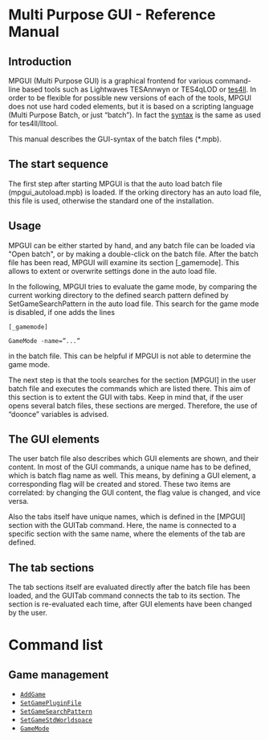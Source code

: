# Multi Purpose GUI - Reference Manual

## Introduction

MPGUI (Multi Purpose GUI) is a graphical frontend for various command-line based tools such as Lightwaves TESAnnwyn or TES4qLOD or [tes4ll](https://github.com/Gruftikus/tes4ll). 
In order to be flexible for possible new versions of each of the tools, MPGUI does not use hard coded elements, 
but it is based on a scripting language (Multi Purpose Batch, or just “batch”). In fact the [syntax](https://github.com/Gruftikus/lltool/wiki/Batch-Syntax) is the same as used for tes4ll/lltool.

This manual describes the GUI-syntax of the batch files (*.mpb).

## The start sequence

The first step after starting MPGUI is that the auto load batch file (mpgui_autoload.mpb) is loaded. If the  orking directory has an auto load file, this file is used, otherwise the standard one of the installation.

## Usage

MPGUI can be either started by hand, and any batch file can be loaded via "Open batch", or by making a double-click on the batch file. After the batch file has been read, MPGUI will examine its section [\_gamemode]. This allows to extent or overwrite settings done in the auto load file.

In the following, MPGUI tries to evaluate the game mode, by comparing the current working directory to the defined search pattern defined by SetGameSearchPattern in the auto load file. This search for the game mode is disabled, if one adds the lines

`[_gamemode]`

`GameMode -name=”...”`

in the batch file. This can be helpful if MPGUI is not able to determine the game mode.

The next step is that the tools searches for the section [MPGUI] in the user batch file and executes the commands which are listed there. This aim of this section is to extent the GUI with tabs. Keep in mind that, if the user opens several batch files, these sections are merged. Therefore, the use of “doonce” variables is advised.

## The GUI elements

The user batch file also describes which GUI elements are shown, and their content. In most of the GUI commands, a unique name has to be defined, which is batch flag name as well. This means, by defining a GUI element, a corresponding flag will be created and stored. These two items are correlated: by changing the GUI content, the flag value is changed, and vice versa.

Also the tabs itself have unique names, which is defined in the [MPGUI] section with the GUITab command. Here, the name is connected to a specific section with the same name, where the elements of the tab are defined.

## The tab sections

The tab sections itself are evaluated directly after the batch file has been loaded, and the GUITab command connects the tab to its section. The section is re-evaluated each time, after GUI elements have been changed by the user.

# Command list

## Game management

* [`AddGame`](https://github.com/Gruftikus/lltool/wiki/AddGame)
* [`SetGamePluginFile`](https://github.com/Gruftikus/lltool/wiki/SetGamePluginFile)
* [`SetGameSearchPattern`](https://github.com/Gruftikus/lltool/wiki/SetGameSearchPattern)
* [`SetGameStdWorldspace`](https://github.com/Gruftikus/lltool/wiki/SetGameStdWorldspace)
* [`GameMode`](https://github.com/Gruftikus/lltool/wiki/GameMode)



